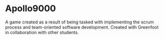 # Apollo9000
A game created as a result of being tasked with implementing  the scrum process and team-oriented software development.
Created with Greenfoot in collaboration with other students.
